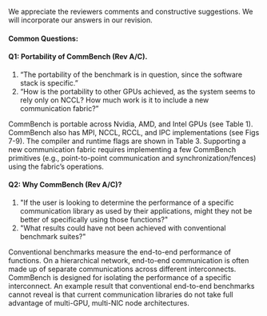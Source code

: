 
We appreciate the reviewers comments and constructive suggestions. We will incorporate our answers in our revision.

#### Common Questions:

#### Q1: Portability of CommBench (Rev A/C).

1) “The portability of the benchmark is in question, since the software stack is specific.”
2) “How is the portability to other GPUs achieved, as the system seems to rely only on NCCL? How much work is it to include a new communication fabric?”


CommBench is portable across Nvidia, AMD, and Intel GPUs (see Table 1). CommBench also has MPI, NCCL, RCCL, and IPC implementations (see Figs 7-9). The compiler and runtime flags are shown in Table 3. Supporting a new communication fabric requires implementing a few CommBench primitives (e.g., point-to-point communication and synchronization/fences) using the fabric’s operations. 

#### Q2: Why CommBench (Rev A/C)?

1) "If the user is looking to determine the performance of a specific communication library as used by their applications, might they not be better of specifically using those functions?"
2) "What results could have not been achieved with conventional benchmark suites?"

Conventional benchmarks measure the end-to-end performance of functions. On a hierarchical network, end-to-end communication is often made up of separate communications across different interconnects.  CommBench is designed for isolating  the performance of a specific interconnect. An example result that conventional end-to-end benchmarks cannot reveal is that current communication libraries do not take full advantage of multi-GPU, multi-NIC node architectures.


